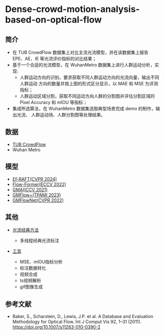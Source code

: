 # Dense-crowd-motion-analysis-based-on-optical-flow

## 简介

- 在 TUB CrowdFlow 数据集上对比主流光流模型，并在该数据集上报告 EPE、AE、IE 等光流评价指标的对比结果；
- 基于一个合适的光流模型，在 WuhanMetro 数据集上进行人群运动分析，实现:
  - 人群运动方向的识别，要求获取不同人群运动方向的光流向量，输出不同人群运动
方向的数量并按上图的形式区分显示，以 MAE 和 MSE 为评测指标；
  - 人群运动区域分割，获取不同运动方向人群的分割图并评估分割区域的 Pixel 
Accuracy 和 mIOU 等指标；
- 集成所选算法，在 WuhanMetro 数据集选取典型场景完成 demo 的制作，输出光流、
人群运动场、人群分割图等处理结果。

## 数据

- [TUB CrowdFlow](https://github.com/tsenst/CrowdFlow)
- Wuhan Metro

## 模型

- [Ef-RAFT(CVPR 2024)](https://github.com/zhengcyyy/Dense-crowd-motion-analysis-based-on-optical-flow/tree/main/Ef-RAFT_commit)
- [Flow-Former(ECCV 2022)](https://github.com/zhengcyyy/Dense-crowd-motion-analysis-based-on-optical-flow/tree/main/Flow-Former)
- [GMA(ICCV 2021)](https://github.com/zhengcyyy/Dense-crowd-motion-analysis-based-on-optical-flow/tree/main/GMA)
- [GMFlow+(TPAMI 2023)](https://github.com/zhengcyyy/Dense-crowd-motion-analysis-based-on-optical-flow/tree/main/GMFlow%2B)
- [GMFlowNet(CVPR 2022)](https://github.com/zhengcyyy/Dense-crowd-motion-analysis-based-on-optical-flow/tree/main/GMFlowNet)

## 其他

* [光流经典方法](https://github.com/zhengcyyy/Dense-crowd-motion-analysis-based-on-optical-flow/tree/main/TraditionMethod)

  * 多线程经典光流标注

* [工具](https://github.com/zhengcyyy/Dense-crowd-motion-analysis-based-on-optical-flow/tree/main/utils)

  * MSE、mlOU指标分析
  * 标注数据转化
  * 视频合成
  * ts视频解析
  * gif图像生成

## 参考文献

* Baker, S., Scharstein, D., Lewis, J.P. et al. A Database and Evaluation Methodology for Optical Flow. Int J Comput Vis 92, 1–31 (2011). https://doi.org/10.1007/s11263-010-0390-2